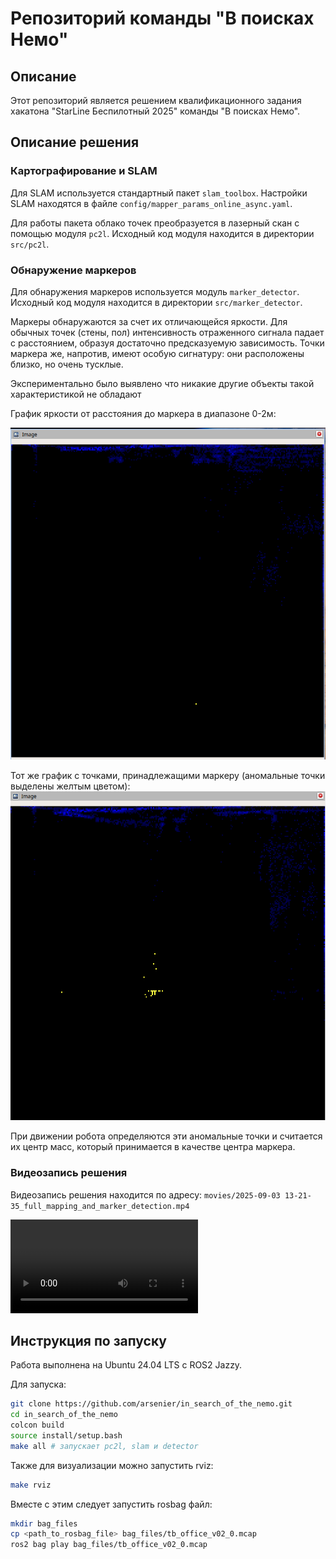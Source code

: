 # Репозиторий команды "В поисках Немо"

## Описание

Этот репозиторий является решением квалификационного задания хакатона "StarLine Беспилотный 2025" команды "В поисках Немо".

## Описание решения

### Картографирование и SLAM

Для SLAM используется стандартный пакет `slam_toolbox`. Настройки SLAM находятся в файле `config/mapper_params_online_async.yaml`.

Для работы пакета облако точек преобразуется в лазерный скан с помощью модуля `pc2l`. Исходный код модуля находится в директории `src/pc2l`.

### Обнаружение маркеров

Для обнаружения маркеров используется модуль `marker_detector`. Исходный код модуля находится в директории `src/marker_detector`.

Маркеры обнаружаются за счет их отличающейся яркости. Для обычных точек (стены, пол) интенсивность отраженного сигнала падает с расстоянием, образуя достаточно предсказуемую зависимость. Точки маркера же, напротив, имеют особую сигнатуру: они расположены близко, но очень тусклые.

Экспериментально было выявлено что никакие другие объекты такой характеристикой не обладают

График яркости от расстояния до маркера в диапазоне 0-2м:

![alt text3](images/image_2025-09-03_14-00-12.png)


Тот же график с точками, принадлежащими маркеру (аномальные точки выделены желтым цветом):
![alt text](images/image.png)

При движении робота определяются эти аномальные точки и считается их центр масс, который принимается в качестве центра маркера.

### Видеозапись решения

Видеозапись решения находится по адресу: `movies/2025-09-03 13-21-35_full_mapping_and_marker_detection.mp4`

<video controls src="movies/2025-09-03 13-21-35_full_mapping_and_marker_detection.mp4" title="Title"></video>

## Инструкция по запуску

Работа выполнена на Ubuntu 24.04 LTS с ROS2 Jazzy.

Для запуска:

```bash
git clone https://github.com/arsenier/in_search_of_the_nemo.git
cd in_search_of_the_nemo
colcon build
source install/setup.bash
make all # запускает pc2l, slam и detector
```

Также для визуализации можно запустить rviz:

```bash
make rviz
```

Вместе с этим следует запустить rosbag файл:

```bash
mkdir bag_files
cp <path_to_rosbag_file> bag_files/tb_office_v02_0.mcap
ros2 bag play bag_files/tb_office_v02_0.mcap
```
